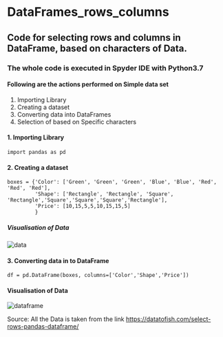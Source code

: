 # DataFrames_rows_columns

## Code for selecting rows and columns in DataFrame, based on characters of Data.

### The whole code is executed in Spyder IDE with Python3.7

#### Following are the actions performed on Simple data set

1. Importing Library
2. Creating a dataset
3. Converting data into DataFrames
4. Selection of based on Specific characters

#### 1. Importing Library
```
import pandas as pd
```

#### 2. Creating a dataset
```
boxes = {'Color': ['Green', 'Green', 'Green', 'Blue', 'Blue', 'Red', 'Red', 'Red'],
         'Shape': ['Rectangle', 'Rectangle', 'Square', 'Rectangle','Square','Square','Square','Rectangle'],
         'Price': [10,15,5,5,10,15,15,5]
         }
```
##### Visualisation of Data
![data](https://user-images.githubusercontent.com/49682375/107990116-fee2ef80-6fd3-11eb-96e2-3b28df172552.JPG)
#### 3. Converting data in to DataFrame
```
df = pd.DataFrame(boxes, columns=['Color','Shape','Price'])
```
#### Visualisation of Data
![dataframe](https://user-images.githubusercontent.com/49682375/107990407-b6780180-6fd4-11eb-8c30-6d7307eb4bd0.JPG)

Source: All the Data is taken from the link <https://datatofish.com/select-rows-pandas-dataframe/>

